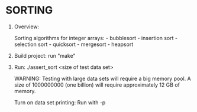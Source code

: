 # SORTING

1. Overview:

    Sorting algorithms for integer arrays:
        - bubblesort
        - insertion sort
        - selection sort
        - quicksort
        - mergesort
        - heapsort

2. Build project:
    run "make"

3. Run:
    ./assert_sort \<size of test data set\>

    WARNING: Testing with large data sets will require a big memory pool.
    A size of 1000000000 (one billion) will require approximately 12 GB of memory.

    Turn on data set printing: Run with -p
